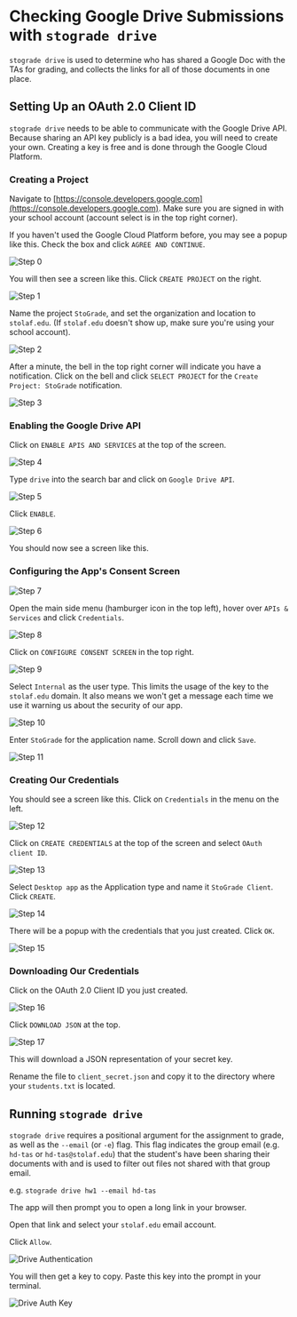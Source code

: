 # Checking Google Drive Submissions with `stograde drive`

`stograde drive` is used to determine who has shared a Google Doc with the TAs for grading, and collects the links for all of those documents in one place.

## Setting Up an OAuth 2.0 Client ID

`stograde drive` needs to be able to communicate with the Google Drive API.
Because sharing an API key publicly is a bad idea, you will need to create your own.
Creating a key is free and is done through the Google Cloud Platform.

### Creating a Project

Navigate to [https://console.developers.google.com](https://console.developers.google.com).
Make sure you are signed in with your school account (account select is in the top right corner).

If you haven't used the Google Cloud Platform before, you may see a popup like this.
Check the box and click `AGREE AND CONTINUE`.

![Step 0](images/StoGrade_drive_key_step0.png)

You will then see a screen like this.
Click `CREATE PROJECT` on the right.

![Step 1](images/StoGrade_drive_key_step1.png)

Name the project `StoGrade`, and set the organization and location to `stolaf.edu`.
(If `stolaf.edu` doesn't show up, make sure you're using your school account).

![Step 2](images/StoGrade_drive_key_step2.png)

After a minute, the bell in the top right corner will indicate you have a notification.
Click on the bell and click `SELECT PROJECT` for the `Create Project: StoGrade` notification.

![Step 3](images/StoGrade_drive_key_step3.png)

### Enabling the Google Drive API

Click on `ENABLE APIS AND SERVICES` at the top of the screen.

![Step 4](images/StoGrade_drive_key_step4.png)

Type `drive` into the search bar and click on `Google Drive API`.

![Step 5](images/StoGrade_drive_key_step5.png)

Click `ENABLE`.

![Step 6](images/StoGrade_drive_key_step6.png)

You should now see a screen like this.

### Configuring the App's Consent Screen

![Step 7](images/StoGrade_drive_key_step7.png)

Open the main side menu (hamburger icon in the top left), hover over `APIs & Services` and click `Credentials`.

![Step 8](images/StoGrade_drive_key_step8.png)

Click on `CONFIGURE CONSENT SCREEN` in the top right.

![Step 9](images/StoGrade_drive_key_step9.png)

Select `Internal` as the user type.
This limits the usage of the key to the `stolaf.edu` domain.
It also means we won't get a message each time we use it warning us about the security of our app.

![Step 10](images/StoGrade_drive_key_step10.png)

Enter `StoGrade` for the application name.
Scroll down and click `Save`.   

![Step 11](images/StoGrade_drive_key_step11.png)

### Creating Our Credentials

You should see a screen like this.
Click on `Credentials` in the menu on the left.

![Step 12](images/StoGrade_drive_key_step12.png)

Click on `CREATE CREDENTIALS` at the top of the screen and select `OAuth client ID`.

![Step 13](images/StoGrade_drive_key_step13.png)

Select `Desktop app` as the Application type and name it `StoGrade Client`.
Click `CREATE`.

![Step 14](images/StoGrade_drive_key_step14.png)

There will be a popup with the credentials that you just created.
Click `OK`.

![Step 15](images/StoGrade_drive_key_step15.png)

### Downloading Our Credentials

Click on the OAuth 2.0 Client ID you just created.

![Step 16](images/StoGrade_drive_key_step16.png)

Click `DOWNLOAD JSON` at the top.

![Step 17](images/StoGrade_drive_key_step17.png)

This will download a JSON representation of your secret key.

Rename the file to `client_secret.json` and copy it to the directory where your `students.txt` is located.


## Running `stograde drive`

`stograde drive` requires a positional argument for the assignment to grade, as well as the `--email` (or `-e`) flag.
This flag indicates the group email (e.g. `hd-tas` or `hd-tas@stolaf.edu`) that the student's have been sharing their documents with and is used to filter out files not shared with that group email.

e.g. `stograde drive hw1 --email hd-tas`

The app will then prompt you to open a long link in your browser.

Open that link and select your `stolaf.edu` email account.

Click `Allow`.

![Drive Authentication](images/StoGrade_drive_auth.png)

You will then get a key to copy.
Paste this key into the prompt in your terminal.

![Drive Auth Key](images/StoGrade_drive_auth_key.png)
